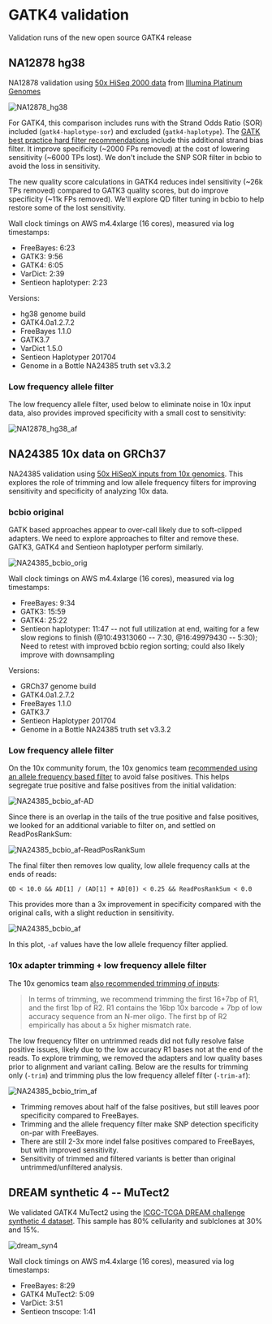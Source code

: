 # GATK4 validation

Validation runs of the new open source GATK4 release

## NA12878 hg38

NA12878 validation using [50x HiSeq 2000 data](http://www.ebi.ac.uk/ena/data/view/PRJEB3381) from
[Illumina Platinum Genomes](https://www.illumina.com/platinumgenomes.html)

![NA12878_hg38](NA12878_hg38/grading-summary-giab.png)

For GATK4, this comparison includes runs with the Strand Odds Ratio (SOR) included
(`gatk4-haplotype-sor`) and excluded (`gatk4-haplotype`). The
[GATK best practice hard filter recommendations](https://software.broadinstitute.org/gatk/documentation/article?id=2806) include this additional strand bias filter. It improve specificity (~2000 FPs removed)
at the cost of lowering sensitivity (~6000 TPs lost). We don't include the SNP
SOR filter in bcbio to avoid the loss in sensitivity.

The new quality score calculations in GATK4 reduces indel sensitivity
(~26k TPs removed) compared to GATK3 quality scores, but do improve specificity
(~11k FPs removed). We'll explore QD filter tuning in bcbio to help restore some
of the lost sensitivity.

Wall clock timings on AWS m4.4xlarge (16 cores), measured via log timestamps:

- FreeBayes: 6:23
- GATK3: 9:56
- GATK4: 6:05
- VarDict: 2:39
- Sentieon haplotyper: 2:23

Versions:
- hg38 genome build
- GATK4.0a1.2.7.2
- FreeBayes 1.1.0
- GATK3.7
- VarDict 1.5.0
- Sentieon Haplotyper 201704
- Genome in a Bottle NA24385 truth set v3.3.2

### Low frequency allele filter

The low frequency allele filter, used below to eliminate noise in 10x input
data, also provides improved specificity with a small cost to sensitivity:

![NA12878_hg38_af](NA12878_hg38_af/grading-summary-giab.png)

## NA24385 10x data on GRCh37

NA24385 validation using
[50x HiSeqX inputs from 10x genomics](https://support.10xgenomics.com/de-novo-assembly/datasets).
This explores the role of trimming and low allele frequency filters for
improving sensitivity and specificity of analyzing 10x data.

### bcbio original

GATK based approaches appear to over-call likely due to soft-clipped adapters.
We need to explore approaches to filter and remove these. GATK3, GATK4 and
Sentieon haplotyper perform similarly.

![NA24385_bcbio_orig](NA24385_bcbio_orig/grading-summary-NA24385.png)

Wall clock timings on AWS m4.4xlarge (16 cores), measured via log timestamps:

- FreeBayes: 9:34
- GATK3: 15:59
- GATK4: 25:22
- Sentieon haplotyper: 11:47 -- not full utilization at end, waiting for a few
  slow regions to finish (@10:49313060 -- 7:30, @16:49979430 -- 5:30); Need to
  retest with improved bcbio region sorting; could
  also likely improve with downsampling

Versions:
- GRCh37 genome build
- GATK4.0a1.2.7.2
- FreeBayes 1.1.0
- GATK3.7
- Sentieon Haplotyper 201704
- Genome in a Bottle NA24385 truth set v3.3.2

### Low frequency allele filter

On the 10x community forum, the 10x genomics team
[recommended using an allele frequency based filter](https://community.10xgenomics.com/t5/Genome-Exome-Forum/Best-practices-for-trimming-adapters-when-variant-calling/m-p/473) to
avoid false positives. This helps segregate true positive and false positives
from the initial validation:

![NA24385_bcbio_af-AD](NA24385_bcbio_af/10xrec-tp_fp_AD.png)

Since there is an overlap in the tails of the true positive and false positives,
we looked for an additional variable to filter on, and settled on
ReadPosRankSum:

![NA24385_bcbio_af-ReadPosRankSum](NA24385_bcbio_af/10xrec-lowaf-tp_fp_ReadPosRankSum.png)

The final filter then removes low quality, low allele frequency calls at the
ends of reads:

    QD < 10.0 && AD[1] / (AD[1] + AD[0]) < 0.25 && ReadPosRankSum < 0.0

This provides more than a 3x improvement in specificity compared with the
original calls, with a slight reduction in sensitivity.

![NA24385_bcbio_af](NA24385_bcbio_af/grading-summary-NA24385.png)

In this plot, `-af` values have the low allele frequency filter applied.

### 10x adapter trimming + low frequency allele filter

The 10x genomics team
[also recommended trimming of inputs](https://community.10xgenomics.com/t5/Genome-Exome-Forum/Best-practices-for-trimming-adapters-when-variant-calling/m-p/473):

> In terms of trimming, we recommend trimming the first 16+7bp of R1, and the
> first 1bp of R2. R1 contains the 16bp 10x barcode + 7bp of low accuracy
> sequence from an N-mer oligo. The first bp of R2 empirically has about a 5x
> higher mismatch rate.

The low frequency filter on untrimmed reads did not fully resolve false positive
issues, likely due to the low accuracy R1 bases not at the end of the reads. To
explore trimming, we removed the adapters and low quality bases prior to
alignment and variant calling. Below are the results for trimming only (`-trim`)
and trimming plus the low frequency allelef filter (`-trim-af`):

![NA24385_bcbio_trim_af](NA24385_bcbio_trim_af/grading-summary-NA24385.png)

- Trimming removes about half of the false positives, but still leaves poor
  specificity compared to FreeBayes.
- Trimming and the allele frequency filter make SNP detection specificity on-par
  with FreeBayes.
- There are still 2-3x more indel false positives compared to FreeBayes, but
  with improved sensitivity.
- Sensitivity of trimmed and filtered variants is better than original
  untrimmed/unfiltered analysis.

## DREAM synthetic 4 -- MuTect2

We validated GATK4 MuTect2 using the
[ICGC-TCGA DREAM challenge synthetic 4 dataset](https://www.synapse.org/#!Synapse:syn312572/wiki/62018).
This sample has 80% cellularity and sublclones at 30% and 15%. 

![dream_syn4](dream_syn4/grading-summary-syn4-38.png)

Wall clock timings on AWS m4.4xlarge (16 cores), measured via log timestamps:

- FreeBayes: 8:29
- GATK4 MuTect2: 5:09
- VarDict: 3:51
- Sentieon tnscope: 1:41
